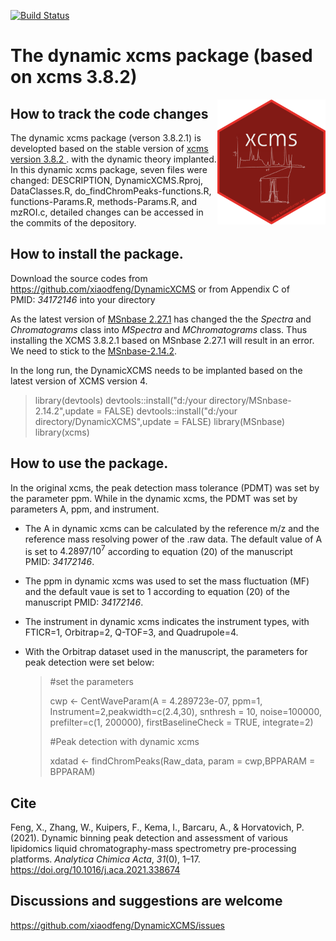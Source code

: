 [![Build Status](https://travis-ci.com/xiaodfeng/DynamicXCMS.svg?branch=main)](https://travis-ci.com/xiaodfeng/DynamicXCMS)

# The dynamic xcms package (based on xcms 3.8.2)

<img align = "right" src="https://raw.githubusercontent.com/Bioconductor/BiocStickers/master/xcms/xcms.png" height="200">

## How to track the code changes

The dynamic xcms package (verson 3.8.2.1) is developted based on the stable version of [xcms version 3.8.2 ](https://code.bioconductor.org/browse/xcms/blob/RELEASE_3_10/DESCRIPTION). with the dynamic theory implanted. In this dynamic xcms package, seven files were changed: DESCRIPTION, DynamicXCMS.Rproj, DataClasses.R, do_findChromPeaks-functions.R, functions-Params.R, methods-Params.R, and mzROI.c, detailed changes can be accessed in the commits of the depository. 

## How to install the package.

Download the source codes from https://github.com/xiaodfeng/DynamicXCMS or from Appendix C of PMID: *34172146* into your directory

As the latest version of [MSnbase 2.27.1](https://github.com/lgatto/MSnbase/blob/master/DESCRIPTION) has changed the the *Spectra* and *Chromatograms* class into *MSpectra* and *MChromatograms* class. Thus installing the XCMS 3.8.2.1 based on MSnbase 2.27.1 will result in an error. We need to stick to the [MSnbase-2.14.2](https://code.bioconductor.org/browse/MSnbase/blob/RELEASE_3_11/DESCRIPTION). 

In the long run, the DynamicXCMS needs to be implanted based on the latest version of XCMS version 4.

> library(devtools)
> devtools::install("d:/your directory/MSnbase-2.14.2",update = FALSE)
> devtools::install("d:/your directory/DynamicXCMS",update = FALSE)
> library(MSnbase)
> library(xcms)

## How to use the package.

In the original xcms, the peak detection mass tolerance (PDMT) was set by the parameter ppm. While in the dynamic xcms, the PDMT was set by parameters A, ppm, and instrument. 

- The A in dynamic xcms can be calculated by the reference m/z and the reference mass resolving power of the .raw data. The default value of A is set to $4.2897/10^7$ according to equation (20) of the manuscript PMID: *34172146*. 

- The ppm in dynamic xcms was used to set the mass fluctuation (MF) and the default vaue is set to 1 according to equation (20) of the manuscript PMID: *34172146*.

- The instrument in dynamic xcms indicates the instrument types, with FTICR=1, Orbitrap=2, Q-TOF=3, and Quadrupole=4. 

- With the Orbitrap dataset used in the manuscript, the parameters for peak detection were set below:
  
  > #set the parameters
  > 
  > cwp <- CentWaveParam(A = 4.289723e-07, ppm=1, Instrument=2,peakwidth=c(2.4,30), snthresh = 10, noise=100000, prefilter=c(1, 200000),  firstBaselineCheck = TRUE, integrate=2) 
  > 
  > #Peak detection with dynamic xcms
  > 
  > xdatad <- findChromPeaks(Raw_data, param = cwp,BPPARAM = BPPARAM) 

## Cite

Feng, X., Zhang, W., Kuipers, F., Kema, I., Barcaru, A., & Horvatovich, P. (2021). Dynamic binning peak detection and assessment of various lipidomics liquid chromatography-mass spectrometry pre-processing platforms. *Analytica Chimica Acta*, *31*(0), 1–17. https://doi.org/10.1016/j.aca.2021.338674

## Discussions and suggestions are welcome

https://github.com/xiaodfeng/DynamicXCMS/issues
